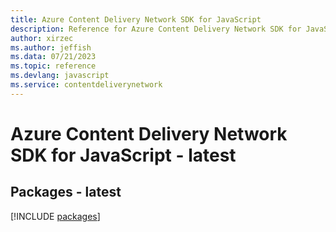 ```yaml
---
title: Azure Content Delivery Network SDK for JavaScript
description: Reference for Azure Content Delivery Network SDK for JavaScript
author: xirzec
ms.author: jeffish
ms.data: 07/21/2023
ms.topic: reference
ms.devlang: javascript
ms.service: contentdeliverynetwork
---
```

# Azure Content Delivery Network SDK for JavaScript - latest
## Packages - latest
[!INCLUDE [packages](content-delivery-network-index.md)]